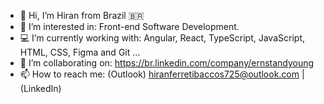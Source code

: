 - 👋 Hi, I’m Hiran from Brazil 🇧🇷
- 👀 I’m interested in: Front-end Software Development.
- 💻 I’m currently working with: Angular, React, TypeScript, JavaScript, HTML, CSS, Figma and Git ...
- 🏢 I’m collaborating on: https://br.linkedin.com/company/ernstandyoung
- 📫 How to reach me: (Outlook) hiranferretibaccos725@outlook.com | (LinkedIn)
